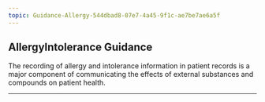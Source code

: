 ```yaml
---
topic: Guidance-Allergy-544dbad8-07e7-4a45-9f1c-ae7be7ae6a5f
---
```


## AllergyIntolerance Guidance

The recording of allergy and intolerance information in patient records is a major component of communicating the effects of external substances and compounds on patient health.

---

